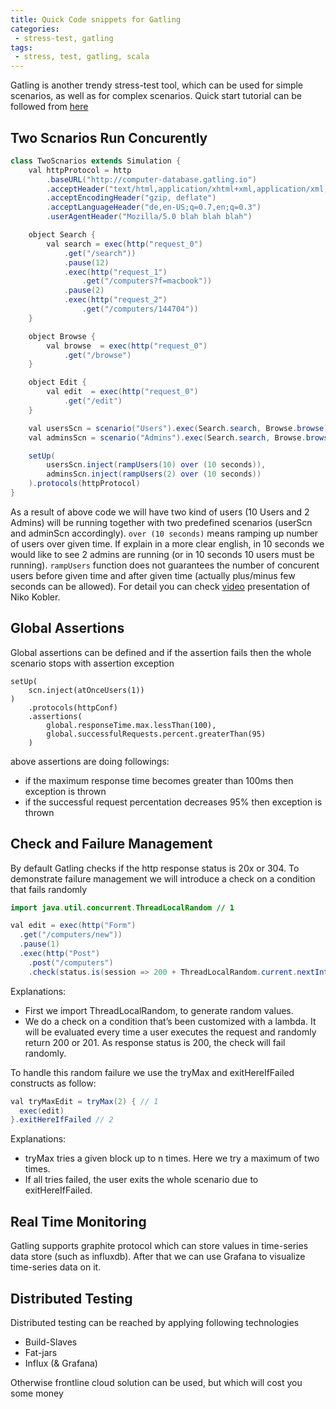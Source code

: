 ```yaml
---
title: Quick Code snippets for Gatling
categories:
 - stress-test, gatling
tags:
 - stress, test, gatling, scala
---
```


Gatling is another trendy stress-test tool, which can be used for simple scenarios, as well as for complex scenarios. Quick start tutorial can be followed from [here](https://gatling.io/docs/current/quickstart)


## Two Scnarios Run Concurently

```java
class TwoScnarios extends Simulation {
    val httpProtocol = http
        .baseURL("http://computer-database.gatling.io")
        .acceptHeader("text/html,application/xhtml+xml,application/xml;q=0.9,*/*;q=0.8")
        .acceptEncodingHeader("gzip, deflate")
        .acceptLanguageHeader("de,en-US;q=0.7,en;q=0.3")
        .userAgentHeader("Mozilla/5.0 blah blah blah")

    object Search {
        val search = exec(http("request_0")
            .get("/search"))
            .pause(12)
            .exec(http("request_1")
                .get("/computers?f=macbook"))
            .pause(2)
            .exec(http("request_2")
                .get("/computers/144704"))
    }

    object Browse {
        val browse  = exec(http("request_0")
            .get("/browse")
    }

    object Edit {
        val edit  = exec(http("request_0")
            .get("/edit")
    }

    val usersScn = scenario("Users").exec(Search.search, Browse.browse)
    val adminsScn = scenario("Admins").exec(Search.search, Browse.browse, Edit.edit)

    setUp(
        usersScn.inject(rampUsers(10) over (10 seconds)),
        adminsScn.inject(rampUsers(2) over (10 seconds))
    ).protocols(httpProtocol)
}
```

As a result of above code we will have two kind of users (10 Users and 2 Admins) will be running together with two predefined scenarios (userScn and adminScn accordingly). `over (10 seconds)` means ramping up number of users over given time. If explain in a more clear english, in 10 seconds we would like to see 2 admins are running (or in 10 seconds 10 users must be running). `rampUsers` function does not guarantees the number of concurent users before given time and after given time (actually plus/minus few seconds can be allowed). For detail you can check [video](https://youtu.be/gOZvtBYzIVc?t=1115) presentation of Niko Kobler.


## Global Assertions

Global assertions can be defined and if the assertion fails then the whole scenario stops with assertion exception

```
setUp(
    scn.inject(atOnceUsers(1))
)
    .protocols(httpConf)
    .assertions(
        global.responseTime.max.lessThan(100),
        global.successfulRequests.percent.greaterThan(95)
    )
```

above assertions are doing followings:
- if the maximum response time becomes greater than 100ms then exception is thrown
- if the successful request percentation decreases 95% then exception is thrown

## Check and Failure Management

By default Gatling checks if the http response status is 20x or 304. To demonstrate failure management we will introduce a check on a condition that fails randomly

```java
import java.util.concurrent.ThreadLocalRandom // 1

val edit = exec(http("Form")
  .get("/computers/new"))
  .pause(1)
  .exec(http("Post")
    .post("/computers")
    .check(status.is(session => 200 + ThreadLocalRandom.current.nextInt(2)))) // 2
```

Explanations:
- First we import ThreadLocalRandom, to generate random values.
- We do a check on a condition that’s been customized with a lambda. It will be evaluated every time a user executes the request and randomly return 200 or 201. As response status is 200, the check will fail randomly.

To handle this random failure we use the tryMax and exitHereIfFailed constructs as follow:

```java
val tryMaxEdit = tryMax(2) { // 1
  exec(edit)
}.exitHereIfFailed // 2
```

Explanations:
- tryMax tries a given block up to n times. Here we try a maximum of two times.
- If all tries failed, the user exits the whole scenario due to exitHereIfFailed.

## Real Time Monitoring

Gatling supports graphite protocol which can store values in time-series data store (such as influxdb). After that we can use Grafana to visualize time-series data on it.

## Distributed Testing

Distributed testing can be reached by applying following technologies

- Build-Slaves
- Fat-jars
- Influx (& Grafana)

Otherwise frontline cloud solution can be used, but which will cost you some money